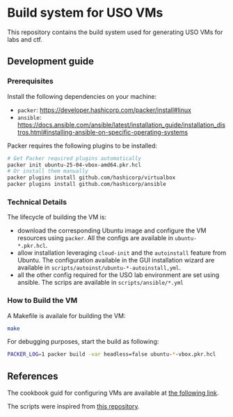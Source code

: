 # Build system for USO VMs

This repository contains the build system used for generating USO VMs for labs and ctf.

## Development guide

### Prerequisites

Install the following dependencies on your machine:
- `packer`: https://developer.hashicorp.com/packer/install#linux
- `ansible`: https://docs.ansible.com/ansible/latest/installation_guide/installation_distros.html#installing-ansible-on-specific-operating-systems

Packer requires the following plugins to be installed:

```bash
# Get Packer required plugins automatically
packer init ubuntu-25-04-vbox-amd64.pkr.hcl
# Or install them manually
packer plugins install github.com/hashicorp/virtualbox
packer plugins install github.com/hashicorp/ansible
```

### Technical Details

The lifecycle of building the VM is:
- download the corresponding Ubuntu image and configure the VM resources using `packer`. All the configs are available in `ubuntu-*.pkr.hcl`.
- allow installation leveraging `cloud-init` and the `autoinstall` feature from Ubuntu. The configuration available in the GUI installation wizard are available in `scripts/autoinst/ubuntu-*-autoinstall,yml`.
- all the other config required for the USO lab environment are set using ansible. The scrips are available in `scripts/ansible/*.yml`

### How to Build the VM

A Makefile is availale for building the VM:
```bash
make
```

For debugging purposes, start the build as following:

```bash
PACKER_LOG=1 packer build -var headless=false ubuntu-*-vbox.pkr.hcl
```

## References
The cookbook guid for configuring VMs are available at [the following link](https://github.com/cs-pub-ro/lab-infrastructure/blob/master/install/uso-vm-actions.txt).

The scripts were inspired from [this repository](https://gitlab.cs.pub.ro/SCGC/packer).
